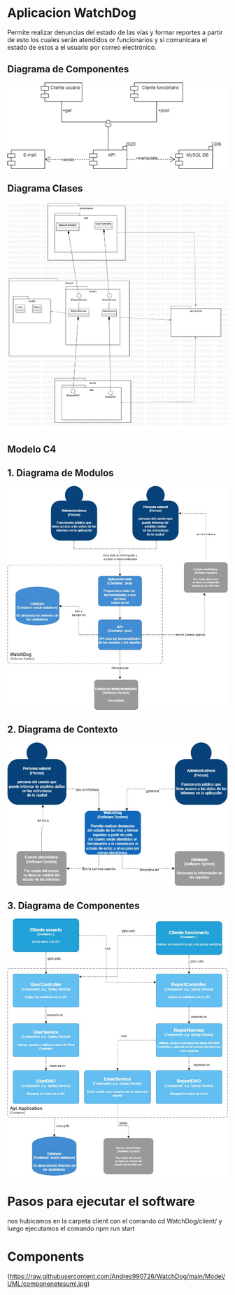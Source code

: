 # Aplicacion WatchDog

Permite realizar denuncias del estado de las vías y formar reportes a partir de esto
los cuales serán atendidos or funcionarios y si comunicara el estado de estos a el usuario por correo electrónico.

## Diagrama de Componentes
<div align="left">
    <img src="/Model/UML/componentesuml.jpg" width="600px"</img> 
</div>

## Diagrama Clases
<div align="left">
    <img src="/Model/UML/api diagrama clases.jpg" width="600px"</img> 
</div>


## Modelo C4

## 1. Diagrama de Modulos
<div align="left">
    <img src="/Model/C4/diagramModulos.jpg" width="600px"</img> 
</div>

## 2. Diagrama de Contexto
<div align="left">
    <img src="/Model/C4/diagramadeContexto.jpg" width="600px"</img> 
</div>

## 3. Diagrama de Componentes
<div align="left">
    <img src="/Model/C4/diagramaComponentes.jpg" width="600px"</img> 
</div>

# Pasos para ejecutar el software
nos hubicamos en la carpeta client con el comando cd WatchDog/client/ y luego ejecutamos el comando npm run start

# Components
(https://raw.githubusercontent.com/Andres990726/WatchDog/main/Model/UML/componenetesuml.jpg)
